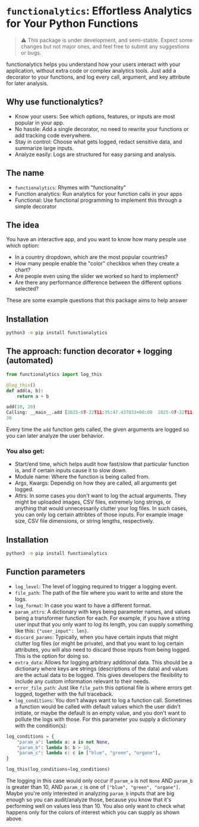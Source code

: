 # `functionalytics`: Effortless Analytics for Your Python Functions

> ⚠️ This package is under development, and semi-stable. Expect some changes but not major ones, and feel free to submit any suggestions or bugs.

functionalytics helps you understand how your users interact with your application, without extra code or complex analytics tools. Just add a decorator to your functions, and log every call, argument, and key attribute for later analysis.

## Why use functionalytics?

- Know your users: See which options, features, or inputs are most popular in your app.
- No hassle: Add a single decorator, no need to rewrite your functions or add tracking code everywhere.
- Stay in control: Choose what gets logged, redact sensitive data, and summarize large inputs.
- Analyze easily: Logs are structured for easy parsing and analysis.

## The name

- `functionalytics`: Rhymes with "functionality"
- Function analytics: Run analytics for your function calls in your apps
- Functional: Use functional programming to implement this through a simple decorator

## The idea

You have an interactive app, and you want to know how many people use which option:

- In a country dropdown, which are the most popular countries?
- How many people enable the "color" checkbox when they create a chart?
- Are people even using the slider we worked so hard to implement?
- Are there any performance difference between the different options selected?

These are some example questions that this package aims to help answer

## Installation

```bash
python3 -m pip install functionalytics
```

## The approach: function decorator + logging (automated)

```python
from functionalytics import log_this

@log_this()
def add(a, b):
    return a + b

add(10, 20)
Calling: __main__.add [2025-07-22T11:35:47.437833+00:00  2025-07-22T11:35:47.438144+00:00] Values: a=10 b=20 Attrs: {}
30
```

Every time the `add` function gets called, the given arguments are logged so you can later analyze the user behavior.

### You also get:

- Start/end time, which helps audit how fast/slow that particular function is, and if certain inputs cause it to slow down.
- Module name: Where the function is being called from.
- Args, Kwargs: Dependig on how they are called, all arguments get logged.
- Attrs: In some cases you don't want to log the actual arguments. They might be uploaded images, CSV files, extremely long strings, or anything that would unnecessarily clutter your log files. In such cases, you can only log certain attribtes of those inputs. For example image size, CSV file dimensions, or string lengths, respectively.

## Installation

```bash
python3 -m pip install functionalytics
```

## Function parameters

- `log_level`: The level of logging required to trigger a logging event.
- `file_path`: The path of the file where you want to write and store the logs.  
- `log_format`: In case you want to have a different format.  
- `param_attrs`: A dictionary with keys being parameter names, and values being a transformer function for each. For example, if you have a string user input that you only want to log its length, you can supply something like this: `{"user_input": len}`.
- `discard_params`: Typically, when you have certain inputs that might clutter log files (or might be private), and that you want to log certain attributes, you will also need to discard those inputs from being logged. This is the option for doing so.
- `extra_data`: Allows for logging arbitrary additional data. This should be a dictionary where keys are strings (descriptions of the data) and values are the actual data to be logged. This gives developers the flexibility to include any custom information relevant to their needs.
- `error_file_path`: Just like `file_path` this optional file is where errors get logged, together with the full traceback.
- `log_conditions`: You don't always want to log a function call. Sometimes a function would be called with default values which the user didn't initiate, or maybe the default is an empty value, and you don't want to pollute the logs with those. For this parameter you supply a dictionary with the condition(s):

```python
log_conditions = {
    "param_a": lambda a: a is not None,
    "param_b": lambda b: b > 10,
    "param_c": lambda c: c in ["blue", "green", "organe"],
}

log_this(log_conditions=log_conditions)
```

The logging in this case would only occur if `param_a` is not `None` AND `param_b` is greater than 10, AND `param_c` is one of  `["blue", "green", "organe"]`. Maybe you're only interested in analyzing `param_b` inputs that are big enough so you can audit/analyze those, because you know that it's performing well on values less than 10. You also only want to check what happens only for the colors of interest which you can supply as shown above.

